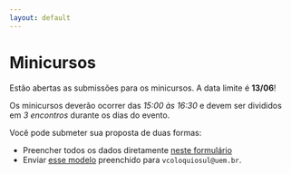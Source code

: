 ```yaml
---
layout: default
---
```


<h1 class="display-5 mb-3">
    Minicursos
</h1>

Estão abertas as submissões para os minicursos. A data limite é **13/06**!

Os minicursos deverão ocorrer das _15:00 às 16:30_ e devem ser divididos
em _3 encontros_ durante os dias do evento.

Você pode submeter sua proposta de duas formas:

  - Preencher todos os dados diretamente [neste formulário](https://docs.google.com/forms/d/e/1FAIpQLScgq3CFsvY8-xC84AL_8oHD1bHm41IACPnpeiaVImDQ2Usz9Q/viewform?usp=sf_link)
  - Enviar [esse modelo](../../assets/latex/modelo-minicurso.tex) preenchido
para `vcoloquiosul@uem.br`.
